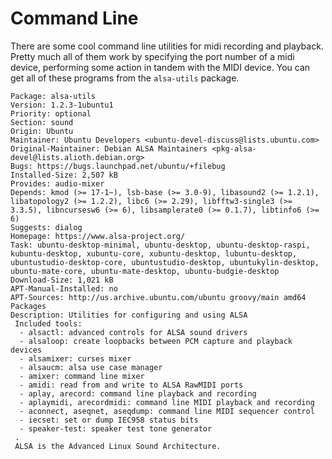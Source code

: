 # Command Line

There are some cool command line utilities for midi recording and playback. Pretty much all of them work by specifying the port number of a midi device, performing some action in tandem with the MIDI device. You can get all of these programs from the `alsa-utils` package.

```
Package: alsa-utils
Version: 1.2.3-1ubuntu1
Priority: optional
Section: sound
Origin: Ubuntu
Maintainer: Ubuntu Developers <ubuntu-devel-discuss@lists.ubuntu.com>
Original-Maintainer: Debian ALSA Maintainers <pkg-alsa-devel@lists.alioth.debian.org>
Bugs: https://bugs.launchpad.net/ubuntu/+filebug
Installed-Size: 2,507 kB
Provides: audio-mixer
Depends: kmod (>= 17-1~), lsb-base (>= 3.0-9), libasound2 (>= 1.2.1), libatopology2 (>= 1.2.2), libc6 (>= 2.29), libfftw3-single3 (>= 3.3.5), libncursesw6 (>= 6), libsamplerate0 (>= 0.1.7), libtinfo6 (>= 6)
Suggests: dialog
Homepage: https://www.alsa-project.org/
Task: ubuntu-desktop-minimal, ubuntu-desktop, ubuntu-desktop-raspi, kubuntu-desktop, xubuntu-core, xubuntu-desktop, lubuntu-desktop, ubuntustudio-desktop-core, ubuntustudio-desktop, ubuntukylin-desktop, ubuntu-mate-core, ubuntu-mate-desktop, ubuntu-budgie-desktop
Download-Size: 1,021 kB
APT-Manual-Installed: no
APT-Sources: http://us.archive.ubuntu.com/ubuntu groovy/main amd64 Packages
Description: Utilities for configuring and using ALSA
 Included tools:
  - alsactl: advanced controls for ALSA sound drivers
  - alsaloop: create loopbacks between PCM capture and playback devices
  - alsamixer: curses mixer
  - alsaucm: alsa use case manager
  - amixer: command line mixer
  - amidi: read from and write to ALSA RawMIDI ports
  - aplay, arecord: command line playback and recording
  - aplaymidi, arecordmidi: command line MIDI playback and recording
  - aconnect, aseqnet, aseqdump: command line MIDI sequencer control
  - iecset: set or dump IEC958 status bits
  - speaker-test: speaker test tone generator
 .
 ALSA is the Advanced Linux Sound Architecture.
```
